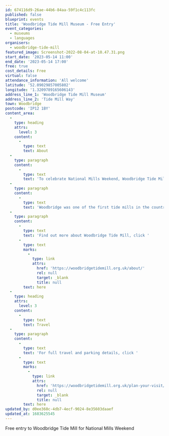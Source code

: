 ```yaml
---
id: 674116d9-26ae-44b6-84aa-59f1c4c113fc
published: false
blueprint: events
title: 'Woodbridge Tide Mill Museum - Free Entry'
event_categories:
  - museums
  - languages
organisers:
  - woodbridge-tide-mill
featured_image: Screenshot-2022-08-04-at-10.47.31.png
start_date: '2023-05-14 11:00'
end_date: '2023-05-14 17:00'
free: true
cost_details: Free
virtual: false
attendance_information: 'All welcome'
latitude: '52.09029857005802'
longitude: '1.3209789165606143'
address_line_1: 'Woodbridge Tide Mill Museum'
address_line_2: 'Tide Mill Way'
town: Woodbridge
postcode: 'IP12 1BY'
content_area:
  -
    type: heading
    attrs:
      level: 3
    content:
      -
        type: text
        text: About
  -
    type: paragraph
    content:
      -
        type: text
        text: 'To celebrate National Mills Weekend, Woodbridge Tide Mill are offering free entry on Sunday 14th May, 2023.'
  -
    type: paragraph
    content:
      -
        type: text
        text: 'Woodbridge was one of the first tide mills in the country, and was unquestionably the last one working – operating for well over 800 years. Pay a visit to the mill and discover the entire fascinating history!'
  -
    type: paragraph
    content:
      -
        type: text
        text: 'Find out more about Woodbridge Tide Mill, click '
      -
        type: text
        marks:
          -
            type: link
            attrs:
              href: 'https://woodbridgetidemill.org.uk/about/'
              rel: null
              target: _blank
              title: null
        text: here
  -
    type: heading
    attrs:
      level: 3
    content:
      -
        type: text
        text: Travel
  -
    type: paragraph
    content:
      -
        type: text
        text: 'For full travel and parking details, click '
      -
        type: text
        marks:
          -
            type: link
            attrs:
              href: 'https://woodbridgetidemill.org.uk/plan-your-visit/'
              rel: null
              target: _blank
              title: null
        text: here
updated_by: d0ee360c-4db7-4ecf-9024-8e35603daaef
updated_at: 1683625545
---
```

Free entry to Woodbridge Tide Mill for National Mills Weekend
